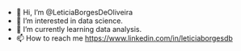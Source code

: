 - 👋 Hi, I’m @LeticiaBorgesDeOliveira
- 👀 I’m interested in data science.
- 🌱 I’m currently learning data analysis.
- 📫 How to reach me https://www.linkedin.com/in/leticiaborgesdb

<!---
LeticiaBorgesDeOliveira/LeticiaBorgesDeOliveira is a ✨ special ✨ repository because its `README.md` (this file) appears on your GitHub profile.
You can click the Preview link to take a look at your changes.
--->
